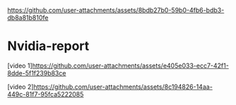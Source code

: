 
https://github.com/user-attachments/assets/8bdb27b0-59b0-4fb6-bdb3-db8a81b810fe
# Nvidia-report


[video 1]https://github.com/user-attachments/assets/e405e033-ecc7-42f1-8dde-5f1f239b83ce


[video 2]https://github.com/user-attachments/assets/8c194826-14aa-449c-81f7-95fca5222085




